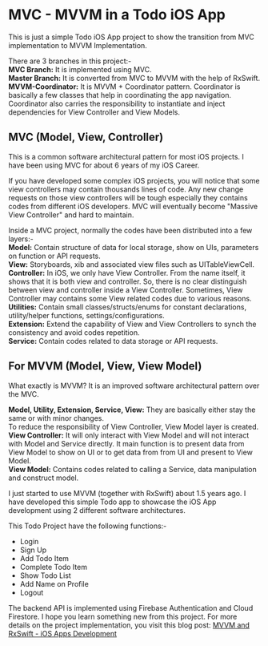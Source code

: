 # MVC - MVVM in a Todo iOS App

This is just a simple Todo iOS App project to show the transition from MVC implementation to MVVM Implementation. 

There are 3 branches in this project:-  
**MVC Branch:** It is implemented using MVC.  
**Master Branch:** It is converted from MVC to MVVM with the help of RxSwift.
**MVVM-Coordinator:** It is MVVM + Coordinator pattern. Coordinator is basically a few classes that help in coordinating the app navigation. Coordinator also carries the responsibility to instantiate and inject dependencies for View Controller and View Models.


## MVC (Model, View, Controller)
This is a common software architectural pattern for most iOS projects. I have been using MVC for about 6 years of my iOS Career. 

If you have developed some complex iOS projects, you will notice that some view controllers may contain thousands lines of code. Any new change requests on those view controllers will be tough especially they contains codes from different iOS developers. MVC will eventually become "Massive View Controller" and hard to maintain.

Inside a MVC project, normally the codes have been distributed into a few layers:-  
**Model:** Contain structure of data for local storage, show on UIs, parameters on function or API requests.  
**View:** Storyboards, xib and associated view files such as UITableViewCell.  
**Controller:** In iOS, we only have View Controller. From the name itself, it shows that it is both view and controller. So, there is no clear distinguish between view and controller inside a View Controller. Sometimes, View Controller may contains some View related codes due to various reasons.  
**Utilities:** Contain small classes/structs/enums for constant declarations, utility/helper functions, settings/configurations.  
**Extension:** Extend the capability of View and View Controllers to synch the consistency and avoid codes repetition.  
**Service:** Contain codes related to data storage or API requests.


## For MVVM (Model, View, View Model)
What exactly is MVVM? It is an improved software architectural pattern over the MVC. 

**Model, Utility, Extension, Service, View:** They are basically either stay the same or with minor changes.  
To reduce the responsibility of View Controller, View Model layer is created.  
**View Controller:** It will only interact with View Model and will not interact with Model and Service directly. It main function is to present data from View Model to show on UI or to get data from from UI and present to View Model.  
**View Model:** Contains codes related to calling a Service, data manipulation and construct model.


I just started to use MVVM (together with RxSwift) about 1.5 years ago. I have developed this simple Todo app to showcase the iOS App development using 2 different software architectures. 

This Todo Project have the following functions:-
- Login
- Sign Up
- Add Todo Item
- Complete Todo Item
- Show Todo List
- Add Name on Profile
- Logout

The backend API is implemented using Firebase Authentication and Cloud Firestore. I hope you learn something new from this project. For more details on the project implementation, you visit this blog post: [MVVM and RxSwift - iOS Apps Development](https://mobileoop.com/mvvm-and-rxswift-ios-apps-development)
